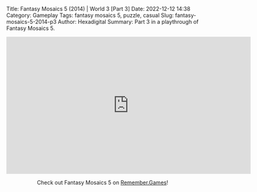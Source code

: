 Title: Fantasy Mosaics 5 (2014) | World 3 [Part 3]
Date: 2022-12-12 14:38
Category: Gameplay
Tags: fantasy mosaics 5,  puzzle,  casual
Slug: fantasy-mosaics-5-2014-p3
Author: Hexadigital
Summary: Part 3 in a playthrough of Fantasy Mosaics 5.

<center><iframe src="https://www.youtube.com/embed/sNqYhaySKsg?feature=oembed" allow="accelerometer; autoplay; encrypted-media; gyroscope; picture-in-picture" width="640" height="360" frameborder="0"></iframe>

Check out Fantasy Mosaics 5 on [Remember.Games](https://remember.games/game/6529/fantasy-mosaics-5/)!</center>